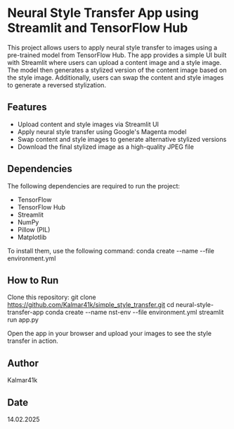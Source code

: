 # Neural Style Transfer App using Streamlit and TensorFlow Hub

This project allows users to apply neural style transfer to images using a pre-trained model from TensorFlow Hub. The app provides a simple UI built with Streamlit where users can upload a content image and a style image. The model then generates a stylized version of the content image based on the style image. Additionally, users can swap the content and style images to generate a reversed stylization.

## Features

- Upload content and style images via Streamlit UI
- Apply neural style transfer using Google's Magenta model
- Swap content and style images to generate alternative stylized versions
- Download the final stylized image as a high-quality JPEG file

## Dependencies

The following dependencies are required to run the project:

- TensorFlow
- TensorFlow Hub
- Streamlit
- NumPy
- Pillow (PIL)
- Matplotlib

To install them, use the following command:
conda create --name <env> --file environment.yml

## How to Run
Clone this repository:
git clone https://github.com/Kalmar41k/simple_style_transfer.git
cd neural-style-transfer-app
conda create --name nst-env --file environment.yml
streamlit run app.py

Open the app in your browser and upload your images to see the style transfer in action.

## Author
Kalmar41k

## Date
14.02.2025